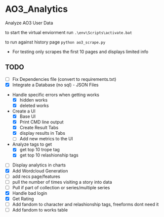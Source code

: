 # AO3_Analytics
Analyze AO3 User Data

to start the virtual enviorment run `.\env\Scripts\activate.bat `

to run against history page `python ao3_scrape.py`
- For testing only scrapes the first 10 pages and displays limited info


## TODO
- [ ] Fix Dependencies file (convert to requirements.txt)
- [X] Integrate a Database (no sql) - JSON Files
- Handle specific errors when getting works
  - [X] hidden works
  - [X] deleted works
- Create a UI
  - [X] Base UI
  - [X] Print CMD line output
  - [X] Create Result Tabs
  - [X] display results in Tabs
  - [ ] Add new metrics to the UI
- Analyze tags to get
  - [X] get top 10 trope tag
  - [X] get top 10 relashionship tags
- [ ] Display analytics in charts
- [X] Add Wordcloud Generation
- [ ] add recs page/features
- [ ] pull the number of times visiting a story into data 
- [ ] Pull if part of collection or series/multiple series
- [X] Handle bad login
- [X] Get Rating
- [ ] Add fandom to character and relashionship tags, freeforms dont need it
- [ ] Add fandom to works table
